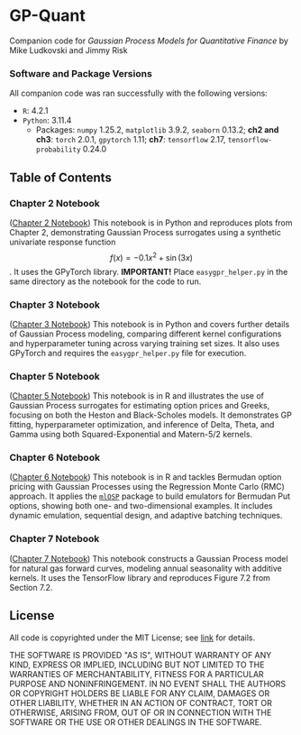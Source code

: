 # GP-Quant
Companion code for *Gaussian Process Models for Quantitative Finance* by Mike Ludkovski and Jimmy Risk

### Software and Package Versions

All companion code was ran successfully with the following versions:

* ``R``: 4.2.1
* ``Python``: 3.11.4
  * Packages: ``numpy`` 1.25.2, ``matplotlib`` 3.9.2, ``seaborn`` 0.13.2; **ch2 and ch3**: ``torch`` 2.0.1, ``gpytorch`` 1.11; **ch7**: ``tensorflow`` 2.17, ``tensorflow-probability`` 0.24.0

## Table of Contents

### Chapter 2 Notebook
([Chapter 2 Notebook](./ch2_py.ipynb)) This notebook is in Python and reproduces plots from Chapter 2, demonstrating Gaussian Process surrogates using a synthetic univariate response function $$f(x) = -0.1 x^2 + \sin(3x)$$.  It uses the GPyTorch library.  **IMPORTANT!**  Place `easygpr_helper.py` in the same directory as the notebook for the code to run.  

### Chapter 3 Notebook
([Chapter 3 Notebook](./ch3_py.ipynb)) This notebook is in Python and covers further details of Gaussian Process modeling, comparing different kernel configurations and hyperparameter tuning across varying training set sizes. It also uses GPyTorch and requires the `easygpr_helper.py` file for execution. 

### Chapter 5 Notebook
([Chapter 5 Notebook](./ch3_py.ipynb)) This notebook is in R and illustrates the use of Gaussian Process surrogates for estimating option prices and Greeks, focusing on both the Heston and Black-Scholes models. It demonstrates GP fitting, hyperparameter optimization, and inference of Delta, Theta, and Gamma using both Squared-Exponential and Matern-5/2 kernels.

### Chapter 6 Notebook
([Chapter 6 Notebook](./ch3_py.ipynb)) This notebook is in R and tackles Bermudan option pricing with Gaussian Processes using the Regression Monte Carlo (RMC) approach. It applies the [``mlOSP``](https://github.com/mludkov/mlOSP) package to build emulators for Bermudan Put options, showing both one- and two-dimensional examples. It includes dynamic emulation, sequential design, and adaptive batching techniques.

### Chapter 7 Notebook
([Chapter 7 Notebook](./ch7_py.ipynb)) This notebook constructs a Gaussian Process model for natural gas forward curves, modeling annual seasonality with additive kernels. It uses the TensorFlow library and reproduces Figure 7.2 from Section 7.2. 


## License

All code is copyrighted under the MIT License; see [link](./LICENSE) for details.

THE SOFTWARE IS PROVIDED "AS IS", WITHOUT WARRANTY OF ANY KIND, EXPRESS OR IMPLIED, INCLUDING BUT NOT LIMITED TO THE WARRANTIES OF MERCHANTABILITY, FITNESS FOR A PARTICULAR PURPOSE AND NONINFRINGEMENT. IN NO EVENT SHALL THE AUTHORS OR COPYRIGHT HOLDERS BE LIABLE FOR ANY CLAIM, DAMAGES OR OTHER LIABILITY, WHETHER IN AN ACTION OF CONTRACT, TORT OR OTHERWISE, ARISING FROM, OUT OF OR IN CONNECTION WITH THE SOFTWARE OR THE USE OR OTHER DEALINGS IN THE SOFTWARE.
